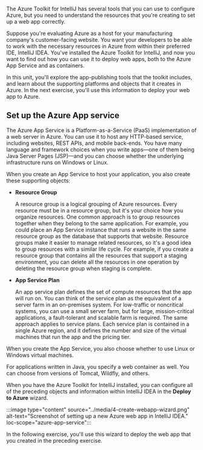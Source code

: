 The Azure Toolkit for IntelliJ has several tools that you can use to configure Azure, but you need to understand the resources that you're creating to set up a web app correctly.

Suppose you're evaluating Azure as a host for your manufacturing company's customer-facing website. You want your developers to be able to work with the necessary resources in Azure from within their preferred IDE, IntelliJ IDEA. You've installed the Azure Toolkit for IntelliJ, and now you want to find out how you can use it to deploy web apps, both to the Azure App Service and as containers.

In this unit, you'll explore the app-publishing tools that the toolkit includes, and learn about the supporting platforms and objects that it creates in Azure. In the next exercise, you'll use this information to deploy your web app to Azure.

## Set up the Azure App service

The Azure App Service is a Platform-as-a-Service (PaaS) implementation of a web server in Azure. You can use it to host any HTTP-based service, including websites, REST APIs, and mobile back-ends. You have many language and framework choices when you write apps—one of them being Java Server Pages (JSP)—and you can choose whether the underlying infrastructure runs on Windows or Linux.

When you create an App Service to host your application, you also create these supporting objects:

- **Resource Group**

    A resource group is a logical grouping of Azure resources. Every resource must be in a resource group, but it's your choice how you organize resources. One common approach is to group resources together when they belong to the same application. For example, you could place an App Service instance that runs a website in the same resource group as the database that supports that website. Resource groups make it easier to manage related resources, so it's a good idea to group resources with a similar life cycle. For example, if you create a resource group that contains all the resources that support a staging environment, you can delete all the resources in one operation by deleting the resource group when staging is complete.

- **App Service Plan**

    An app service plan defines the set of compute resources that the app will run on. You can think of the service plan as the equivalent of a server farm in an on-premises system. For low-traffic or noncritical systems, you can use a small server farm, but for large, mission-critical applications, a fault-tolerant and scalable farm is required. The same approach applies to service plans. Each service plan is contained in a single Azure region, and it defines the number and size of the virtual machines that run the app and the pricing tier.

When you create the App Service, you also choose whether to use Linux or Windows virtual machines.

For applications written in Java, you specify a web container as well. You can choose from versions of Tomcat, Wildfly, and others.

When you have the Azure Toolkit for IntelliJ installed, you can configure all of the preceding objects and information within IntelliJ IDEA in the **Deploy to Azure** wizard.

:::image type="content" source="../media/4-create-webapp-wizard.png" alt-text="Screenshot of setting up a new Azure web app in IntelliJ IDEA." loc-scope="azure-app-service":::

In the following exercise, you'll use this wizard to deploy the web app that you created in the preceding exercise.
